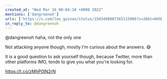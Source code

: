 ```yaml
---
created_at: "Wed Mar 16 00:04:10 +0000 2022"
mentions: ['dangreenoh']
urls: ['https://x.com/leo_guinan/status/1503498887365115906?s=20&t=HVGMzH2NQjsJxQRW7cvqGQ']
in_reply_to: @dangreenoh
---
```


@dangreenoh haha, not the only one

Not attacking anyone though, mostly I'm curious about the answers. 😅

It is a good question to ask yourself though, because Twitter, more than other platforms IMO, tends to give you what you're looking for.

https://t.co/zMhP0lN2rN